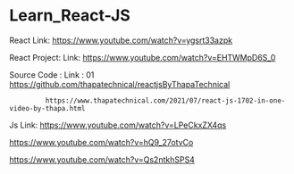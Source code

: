 # Learn_React-JS

React
Link: https://www.youtube.com/watch?v=ygsrt33azpk

React Project: 
Link: https://www.youtube.com/watch?v=EHTWMpD6S_0

Source Code : Link : 01 https://github.com/thapatechnical/reactjsByThapaTechnical

            
             https://www.thapatechnical.com/2021/07/react-js-1702-in-one-video-by-thapa.html

Js
Link: https://www.youtube.com/watch?v=LPeCkxZX4qs

https://www.youtube.com/watch?v=hQ9_27otvCo

https://www.youtube.com/watch?v=Qs2ntkhSPS4
